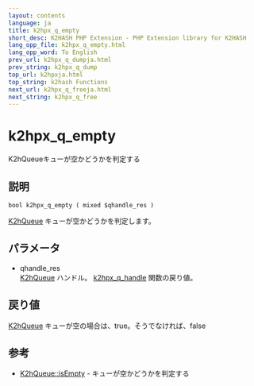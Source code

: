 ```yaml
---
layout: contents
language: ja
title: k2hpx_q_empty
short_desc: K2HASH PHP Extension - PHP Extension library for K2HASH
lang_opp_file: k2hpx_q_empty.html
lang_opp_word: To English
prev_url: k2hpx_q_dumpja.html
prev_string: k2hpx_q_dump
top_url: k2hpxja.html
top_string: k2hash Functions
next_url: k2hpx_q_freeja.html
next_string: k2hpx_q_free
---
```


# k2hpx_q_empty
K2hQueueキューが空かどうかを判定する

## 説明

```
bool k2hpx_q_empty ( mixed $qhandle_res )
```

[K2hQueue](k2hq_classja.html) キューが空かどうかを判定します。 

## パラメータ
- qhandle_res  
[K2hQueue](k2hq_classja.html) ハンドル。 [k2hpx_q_handle](k2hpx_q_handleja.html) 関数の戻り値。

## 戻り値
[K2hQueue](k2hq_classja.html) キューが空の場合は、true。そうでなければ、false 

## 参考
- [K2hQueue::isEmpty](k2hq_isEmptyja.html) - キューが空かどうかを判定する
